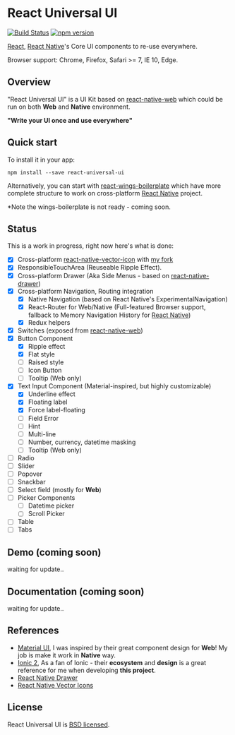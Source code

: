 # React Universal UI

[![Build Status][travis-image]][travis-url]
[![npm version][npm-image]][npm-url]

[React][react-url], [React Native][react-native-url]'s Core UI components to re-use everywhere.

Browser support: Chrome, Firefox, Safari >= 7, IE 10, Edge.

[npm-image]: https://badge.fury.io/js/react-universal-ui.svg
[npm-url]: https://npmjs.org/package/react-universal-ui
[travis-image]: https://travis-ci.org/cloudle/ruui.svg?branch=master
[travis-url]: https://travis-ci.org/cloudle/ruui
[react-url]: https://facebook.github.io/react/
[react-native-url]: https://facebook.github.io/react-native/
[react-native-web-url]: https://github.com/necolas/react-native-web
[react-wings-boilerplate-url]: https://github.com/cloudle/
[material-ui-url]: http://www.material-ui.com/
[ionic-url]: http://ionicframework.com/docs/v2/components/#overview
[react-native-vector-icon-url]: https://github.com/oblador/react-native-vector-icons
[cloud-vector-icons]: https://github.com/cloudle/react-native-vector-icons
[react-native-drawer-url]: https://github.com/root-two/react-native-drawer

## Overview
"React Universal UI" is a UI Kit based on [react-native-web][react-native-web-url] which could be run on both **Web** and **Native** environment.

**"Write your UI once and use everywhere"**

## Quick start
To install it in your app:
```
npm install --save react-universal-ui
```

Alternatively, you can start with [react-wings-boilerplate][react-wings-boilerplate-url] which have more complete structure to work on cross-platform [React Native][react-native-url] project.

*Note the wings-boilerplate is not ready - coming soon.

## Status

This is a work in progress, right now here's what is done:

- [x] Cross-platform [react-native-vector-icon][react-native-vector-icon-url] with [my fork][cloud-vector-icons]
- [x] ResponsibleTouchArea (Reuseable Ripple Effect).
- [x] Cross-platform Drawer (Aka Side Menus - based on [react-native-drawer][react-native-drawer-url])
- [x] Cross-platform Navigation, Routing integration
  - [x] Native Navigation (based on React Native's ExperimentalNavigation)
  - [x] React-Router for Web/Native (Full-featured Browser support, fallback to Memory Navigation History for [React Native][react-native-url])
  - [x] Redux helpers
- [x] Switches (exposed from [react-native-web][react-native-web-url])
- [x] Button Component
  - [x] Ripple effect
  - [x] Flat style
  - [ ] Raised style
  - [ ] Icon Button
  - [ ] Tooltip (Web only)
- [x] Text Input Component (Material-inspired, but highly customizable)
  - [x] Underline effect
  - [x] Floating label
  - [x] Force label-floating
  - [ ] Field Error
  - [ ] Hint
  - [ ] Multi-line
  - [ ] Number, currency, datetime masking
  - [ ] Tooltip (Web only)
- [ ] Radio
- [ ] Slider
- [ ] Popover
- [ ] Snackbar
- [ ] Select field (mostly for **Web**)
- [ ] Picker Components
  - [ ] Datetime picker
  - [ ] Scroll Picker
- [ ] Table
- [ ] Tabs

## Demo (coming soon)
waiting for update..

## Documentation (coming soon)
waiting for update..

## References
* [Material UI][material-ui-url], I was inspired by their great component design for **Web**! My job is make it work in **Native** way.
* [Ionic 2][ionic-url], As a fan of Ionic - their **ecosystem** and **design** is a great reference for me when developing **this project**.
* [React Native Drawer][react-native-drawer-url]
* [React Native Vector Icons][react-native-vector-icon-url]

## License
React Universal UI is [BSD licensed](LICENSE).